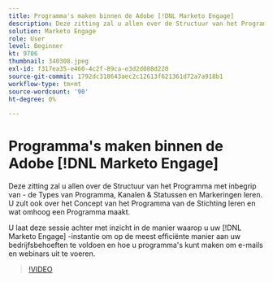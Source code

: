 ```yaml
---
title: Programma's maken binnen de Adobe [!DNL Marketo Engage]
description: Deze zitting zal u allen over de Structuur van het Programma met inbegrip van - de Types van Programma, Kanalen & Statussen en Markeringen leren.
solution: Marketo Engage
role: User
level: Beginner
kt: 9706
thumbnail: 340308.jpeg
exl-id: f317ea35-e460-4c2f-89ca-e3d2d088d220
source-git-commit: 1792dc318643aec2c12613f621361d72a7a918b1
workflow-type: tm+mt
source-wordcount: '90'
ht-degree: 0%

---
```


# Programma&#39;s maken binnen de Adobe [!DNL Marketo Engage]

Deze zitting zal u allen over de Structuur van het Programma met inbegrip van - de Types van Programma, Kanalen &amp; Statussen en Markeringen leren. U zult ook over het Concept van het Programma van de Stichting leren en wat omhoog een Programma maakt.

U laat deze sessie achter met inzicht in de manier waarop u uw [!DNL Marketo Engage] -instantie om op de meest efficiënte manier aan uw bedrijfsbehoeften te voldoen en hoe u programma&#39;s kunt maken om e-mails en webinars uit te voeren.

>[!VIDEO](https://video.tv.adobe.com/v/340308/?quality=12&learn=on)

